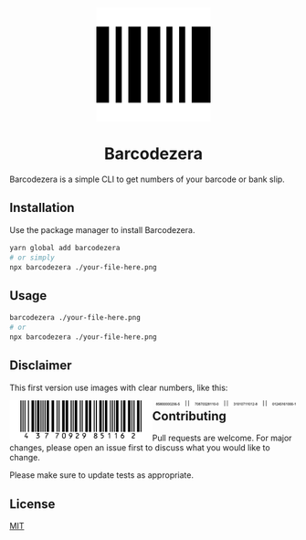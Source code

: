 <div align="center">
  <img align="center" src="./assets/bar-code.svg" width="200px">
</div>
<p align="center">
  <h1 align="center">Barcodezera</h1>
</p>

Barcodezera is a simple CLI to get numbers of your barcode or bank slip.

## Installation

Use the package manager to install Barcodezera.

```bash
yarn global add barcodezera
# or simply
npx barcodezera ./your-file-here.png
```

## Usage

```bash
barcodezera ./your-file-here.png
# or
npx barcodezera ./your-file-here.png
```

## Disclaimer

This first version use images with clear numbers, like this:

<div align="center">
  <img src="./assets/barcode1.png" width=250 align="left">
  <img src="./assets/barcode2.png" width=250 align="right">
</div>

## Contributing

Pull requests are welcome. For major changes, please open an issue first to discuss what you would like to change.

Please make sure to update tests as appropriate.

## License

[MIT](https://choosealicense.com/licenses/mit/)

